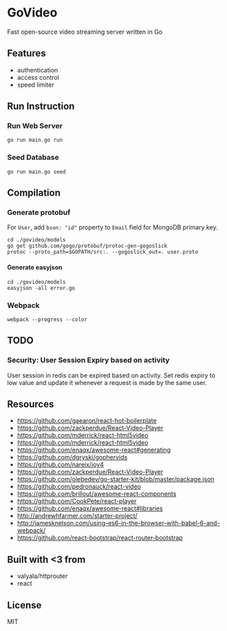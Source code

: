 # GoVideo

Fast open-source video streaming server written in Go

## Features

* authentication
* access control
* speed limiter

## Run Instruction

### Run Web Server
```
go run main.go run
```

### Seed Database
```
go run main.go seed
```

## Compilation

### Generate protobuf

For `User`, add `bson: "id"` property to `Email` field for MongoDB primary key.

```
cd ./govideo/models
go get github.com/gogo/protobuf/protoc-gen-gogoslick
protoc --proto_path=$GOPATH/src:. --gogoslick_out=. user.proto
```

#### Generate easyjson

```
cd ./govideo/models
easyjson -all error.go
```

### Webpack

```
webpack --progress --color
```

## TODO

### Security: User Session Expiry based on activity
User session in redis can be expired based on activity.
Set redis expiry to low value and update it whenever a request is made by the same user.

## Resources

* https://github.com/gaearon/react-hot-boilerplate
* https://github.com/zackperdue/React-Video-Player
* https://github.com/mderrick/react-html5video
* https://github.com/mderrick/react-html5video
* https://github.com/enaqx/awesome-react#generating
* https://github.com/dgryski/gophervids
* https://github.com/nareix/joy4
* https://github.com/zackperdue/React-Video-Player
* https://github.com/olebedev/go-starter-kit/blob/master/package.json
* https://github.com/pedronauck/react-video
* https://github.com/brillout/awesome-react-components
* https://github.com/CookPete/react-player
* https://github.com/enaqx/awesome-react#libraries
* http://andrewhfarmer.com/starter-project/
* http://jamesknelson.com/using-es6-in-the-browser-with-babel-6-and-webpack/
* https://github.com/react-bootstrap/react-router-bootstrap

## Built with <3 from

* valyala/httprouter
* react

## License

MIT

